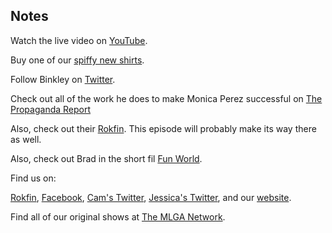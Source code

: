 ## Notes

Watch the live video on [YouTube](https://youtu.be/h9yNAa9giFw).

Buy one of our [spiffy new shirts](https://amzn.to/3fdZTPj).

Follow Binkley on [Twitter](https://twitter.com/freedomactradio).

Check out all of the work he does to make Monica Perez successful on [The Propaganda Report](https://thepropreport.com/)

Also, check out their [Rokfin](https://rokfin.com/propagandareport). This episode will probably make its way there as well.

Also, check out Brad in the short fil [Fun World](https://vimeo.com/52004541).

Find us on:

[Rokfin](https://rokfin.com/TheMadOnes), [Facebook](https://www.facebook.com/WeAreTheMad/), [Cam's Twitter](https://twitter.com/CamHarless), [Jessica's Twitter](https://twitter.com/soupcanarchist), and our [website](http://wearethemad.com).

Find all of our original shows at [The MLGA Network](https://mlganetwork.com).
